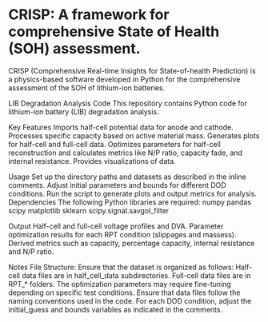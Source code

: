 # CRISP: A framework for comprehensive State of Health (SOH) assessment.

CRISP (Comprehensive Real-time Insights for State-of-health Prediction) is a physics-based software developed in Python for the comprehensive assessment of the SOH of lithium-ion batteries.

LIB Degradation Analysis Code
This repository contains Python code for lithium-ion battery (LIB) degradation analysis. 

Key Features
Imports half-cell potential data for anode and cathode.
Processes specific capacity based on active material mass.
Generates plots for half-cell and full-cell data.
Optimizes parameters for half-cell reconstruction and calculates metrics like N/P ratio, capacity fade, and internal resistance.
Provides visualizations of data.

Usage
Set up the directory paths and datasets as described in the inline comments.
Adjust initial parameters and bounds for different DOD conditions.
Run the script to generate plots and output metrics for analysis.
Dependencies
The following Python libraries are required:
numpy
pandas
scipy
matplotlib
sklearn
scipy.signal.savgol_filter

Output
Half-cell and full-cell voltage profiles and DVA.
Parameter optimization results for each RPT condition (slippages and massess).
Derived metrics such as capacity, percentage capacity, internal resistance and N/P ratio.

Notes
File Structure: Ensure that the dataset is organized as follows:
	Half-cell data files are in half_cell_data subdirectories.
	Full-cell data files are in RPT_* folders.
The optimization parameters may require fine-tuning depending on specific test conditions.
Ensure that data files follow the naming conventions used in the code.
For each DOD condition, adjust the initial_guess and bounds variables as indicated in the comments.
